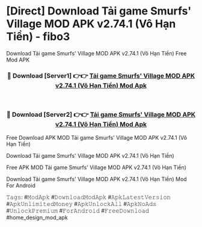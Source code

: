# [Direct] Download Tải game Smurfs' Village MOD APK v2.74.1 (Vô Hạn Tiền) - fibo3
Download Tải game Smurfs' Village MOD APK v2.74.1 (Vô Hạn Tiền) Free Mod APK

<div align="center">
<h3>🔴 Download [Server1] 👉👉 <a href="https://apk-comot.site?title=Tải_game_Smurfs'_Village_MOD_APK_v2.74.1_(Vô_Hạn_Tiền)">Tải game Smurfs' Village MOD APK v2.74.1 (Vô Hạn Tiền) Mod Apk</a></h3><br>

<h3>🔴 Download [Server2] 👉👉 <a href="https://apk-comot.site?title=Tải_game_Smurfs'_Village_MOD_APK_v2.74.1_(Vô_Hạn_Tiền)">Tải game Smurfs' Village MOD APK v2.74.1 (Vô Hạn Tiền) Mod Apk</a></h3>
</div>


Free Download APK MOD Tải game Smurfs' Village MOD APK v2.74.1 (Vô Hạn Tiền)

Download Tải game Smurfs' Village MOD APK v2.74.1 (Vô Hạn Tiền) 

Free APK MOD Tải game Smurfs' Village MOD APK v2.74.1 (Vô Hạn Tiền) 

Download Tải game Smurfs' Village MOD APK v2.74.1 (Vô Hạn Tiền) Mod For Android

𝚃𝚊𝚐𝚜: #𝙼𝚘𝚍𝙰𝚙𝚔 #𝙳𝚘𝚠𝚗𝚕𝚘𝚊𝚍𝙼𝚘𝚍𝙰𝚙𝚔 #𝙰𝚙𝚔𝙻𝚊𝚝𝚎𝚜𝚝𝚅𝚎𝚛𝚜𝚒𝚘𝚗 #𝙰𝚙𝚔𝚄𝚗𝚕𝚒𝚖𝚒𝚝𝚎𝚍𝙼𝚘𝚗𝚎𝚢 #𝙰𝚙𝚔𝚄𝚗𝚕𝚘𝚌𝚔𝙰𝚕𝚕 #𝙰𝚙𝚔𝙽𝚘𝙰𝚍𝚜 #𝚄𝚗𝚕𝚘𝚌𝚔𝙿𝚛𝚎𝚖𝚒𝚞𝚖 #𝙵𝚘𝚛𝙰𝚗𝚍𝚛𝚘𝚒𝚍 #𝙵𝚛𝚎𝚎𝙳𝚘𝚠𝚗𝚕𝚘𝚊𝚍 #home_design_mod_apk